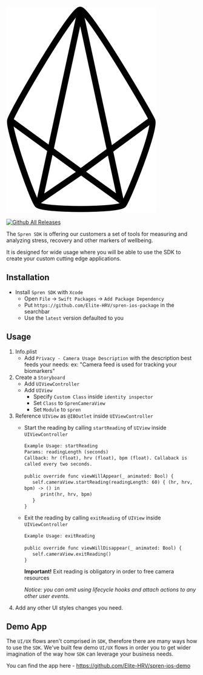![Spren logo](spren.svg)


[![Github All Releases](https://img.shields.io/github/downloads/Elite-HRV/react-native-check-app-install/total.svg)]()

The `Spren SDK` is offering our customers a set of tools for measuring and analyzing stress, recovery and other markers of wellbeing.

It is designed for wide usage where you will be able to use the SDK to create your custom cutting edge applications.


**Installation**
---

- Install `Spren SDK` with `Xcode`
    + Open `File` &#8594; `Swift Packages` &#8594; `Add Package Dependency`
    + Put `https://github.com/Elite-HRV/spren-ios-package` in the searchbar
    + Use the `latest` version defaulted to you

**Usage**
---
1. Info.plist
    - Add `Privacy - Camera Usage Description` with the description best feeds your needs:
      ex: "Camera feed is used for tracking your biomarkers"
2. Create a `Storyboard`
    - Add `UIViewController`
    - Add `UIView`
        - Specify `Custom Class` inside `identity inspector`
        - Set `Class` to `SprenCameraView`
        - Set `Module` to `spren`
3. Reference `UIView` as `@IBOutlet` inside `UIViewController`
    - Start the reading by calling `startReading` of `UIView` inside `UIViewController`
       ```
       Example Usage: startReading
       Params: readingLength (seconds)
       Callback: hr (float), hrv (float), bpm (float). Callaback is called every two seconds.
 
       public override func viewWillAppear(_ animated: Bool) {
          self.cameraView.startReading(readingLength: 60) { (hr, hrv, bpm) -> () in
             print(hr, hrv, bpm)
          }
       }
       ```
    - Exit the reading by calling `exitReading` of `UIView` inside `UIViewController`
       ```
       Example Usage: exitReading

       public override func viewWillDisappear(_ animated: Bool) {
          self.cameraView.exitReading()
       }
       ```
      **Important!** Exit reading is obligatory in order to free camera resources
      
        *Notice: you can omit using lifecycle hooks and attach actions to any other user events.*
4. Add any other UI styles changes you need.

**Demo App**
---
The `UI/UX` flows aren't comprised in `SDK`, therefore there are many ways how to use the `SDK`.
We've built few demo `UI/UX` flows in order you to get wider imagination of the way how `SDK` can leverage your business needs.

You can find the app here - https://github.com/Elite-HRV/spren-ios-demo

